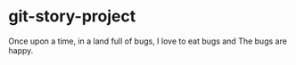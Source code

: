 # git-story-project
Once upon a time, in a land full of bugs,
I love to eat bugs
and
The bugs are happy.